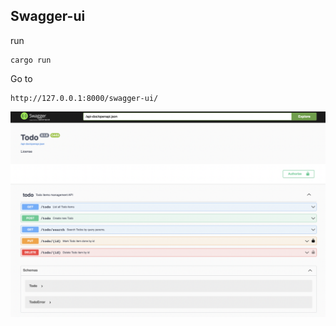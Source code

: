 ## Swagger-ui

run
```
cargo run
```

Go to

```
http://127.0.0.1:8000/swagger-ui/
```

<img alt="Graphul" src="./img/todo.png">
